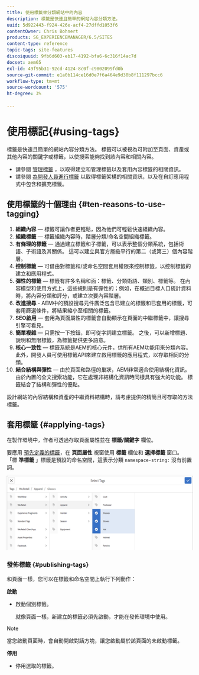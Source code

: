 ```yaml
---
title: 使用標籤來分類網站中的內容
description: 標籤是快速且簡單的網站內容分類方法。
uuid: 5d922443-f924-426e-acf4-27dffd1053f6
contentOwner: Chris Bohnert
products: SG_EXPERIENCEMANAGER/6.5/SITES
content-type: reference
topic-tags: site-features
discoiquuid: 9fb6d603-eb17-4192-bfa6-6c316f14ac7d
docset: aem65
exl-id: 49f95b31-92cd-4124-8c0f-c9802099fd0b
source-git-commit: e1a0b114ce16d0e7f6a464e9d30b8f111297bcc6
workflow-type: tm+mt
source-wordcount: '575'
ht-degree: 3%

---
```


# 使用標記{#using-tags}

標籤是快速且簡單的網站內容分類方法。 標籤可以被視為可附加至頁面、資產或其他內容的關鍵字或標籤，以使搜索能夠找到該內容和相關內容。

* 請參閱 [管理標籤](/help/sites-administering/tags.md) ，以取得建立和管理標籤以及套用內容標籤的相關資訊。
* 請參閱 [為開發人員進行標籤](/help/sites-developing/tags.md) 以取得標籤架構的相關資訊，以及在自訂應用程式中包含和擴充標籤。

## 使用標籤的十個理由 {#ten-reasons-to-use-tagging}

1. **組織內容**  — 標籤可讓作者更輕鬆，因為他們可輕鬆快速組織內容。
1. **組織標籤**  — 標籤組織內容時，階層分類/命名空間組織標籤。
1. **有條理的標籤**  — 通過建立標籤和子標籤，可以表示整個分類系統，包括術語、子術語及其關係。 這可以建立與官方層級平行的第二（或第三）個內容階層。
1. **控制標籤**  — 可借由對標籤和/或命名空間套用權限來控制標籤，以控制標籤的建立和應用程式。
1. **彈性的標籤**  — 標籤有許多名稱和面：標籤、分類術語、類別、標籤等。 在內容模型和使用方式上，這些規則是有彈性的；例如，在概述目標人口統計資料時，將內容分類和評分，或建立次要內容階層。
1. **改進搜尋** - AEM中的預設搜尋元件廣泛包含已建立的標籤和已套用的標籤，可套用篩選條件，將結果縮小至相關的標籤。
1. **SEO啟用**  — 套用為頁面屬性的標籤會自動顯示在頁面的中繼標籤中，讓搜尋引擎可看見。
1. **簡單複雜**  — 只需按一下按鈕，即可從字詞建立標籤。 之後，可以新增標題、說明和無限標籤，為標籤提供更多語意。
1. **核心一致性**  — 標籤系統是AEM的核心元件，供所有AEM功能用來分類內容。 此外，開發人員可使用標籤API來建立啟用標籤的應用程式，以存取相同的分類。
1. **結合結構與彈性**  — 由於頁面和路徑的巢狀，AEM非常適合使用結構化資訊。 由於內置的全文搜索功能，它在處理非結構化資訊時同樣具有強大的功能。 標籤結合了結構和彈性的優點。

設計網站的內容結構和資產的中繼資料結構時，請考慮提供的精簡且可存取的方法標籤。

## 套用標籤 {#applying-tags}

在製作環境中，作者可透過存取頁面屬性並在 **標籤/關鍵字** 欄位。

要應用 [預先定義的標籤](/help/sites-administering/tags.md)，在 **頁面屬性** 視窗使用 **標籤** 欄位和 **選擇標籤** 窗口。 「標 **準標籤** 」標籤是預設的命名空間，這表示分類 `namespace-string:` 沒有前置詞。

![選擇「標籤」窗口；使用X按鈕來取消選取目前選取的標籤](assets/chlimage_1-41.png)

### 發佈標籤 {#publishing-tags}

和頁面一樣，您可以在標籤和命名空間上執行下列動作：

**啟動**

* 啟動個別標籤。

   就像頁面一樣，新建立的標籤必須先啟動，才能在發佈環境中使用。

>[!NOTE]
>
>當您啟動頁面時，會自動開啟對話方塊，讓您啟動屬於該頁面的未啟動標籤。

**停用**

* 停用選取的標籤。

